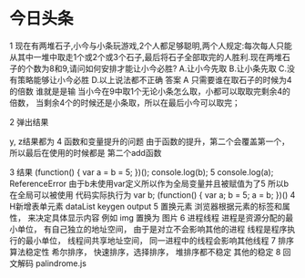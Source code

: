 # 今日头条

1 现在有两堆石子,小今与小条玩游戏,2个人都足够聪明,两个人规定:每次每人只能从其中一堆中取走1个或2个或3个石子,最后将石子全部取完的人胜利.现在两堆石子的个数为8和9,请问如何安排才能让小今必胜?
  A.让小今先取
  B.让小条先取
  C.没有策略能够让小今必胜
  D.以上说法都不正确
  答案 A 只需要谁在取石子的时候为4的倍数 谁就是是输 当小今在9中取1个无论小条怎么取，小都可以取取完剩余4的倍数，
  当剩余4个的时候还是小条取，所以在最后小今可以取完；

2 弹出结果
  <script> 
    var m= 1, j = k = 0;
    function add(n) {
      return n = n+1;
    }
    y = add(m);
    function add(n) {
      return n = n + 3;
    }
    z = add(m);
  </script>
  y, z结果都为 4 函数和变量提升的问题 由于函数的提升，第二个会覆盖第一个，所以最后在使用的时候都是 第二个add函数

3 结果
  (function() {
     var a = b = 5;
  })();
  console.log(b); 5
  console.log(a); ReferenceError
  由于b未使用var定义所以作为全局变量并且被赋值为了5 所以b在全局可以被使用
  代码实际执行为
  var b;
  (function() {
    var a;
    b = 5;
    a = b;
  })()
4 H新增表单元素
  dataList
  keygen
  output
5 置换元素
  浏览器根据元素的标签和属性， 来决定具体显示内容
  例如 img 置换为 图片
6 进程线程
  进程是资源分配的最小单位， 有自己独立的地址空间， 由于是对立不会影响其他的进程
  线程是程序执行的最小单位， 线程间共享地址空间， 同一进程中的线程会影响其他线程
7 排序算法稳定性
  希尔排序， 快速排序，选择排序， 堆排序都不稳定
  其他的稳定
8 回文解码
  palindrome.js